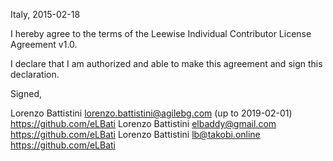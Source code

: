 Italy, 2015-02-18

I hereby agree to the terms of the Leewise Individual Contributor License
Agreement v1.0.

I declare that I am authorized and able to make this agreement and sign this
declaration.

Signed,

Lorenzo Battistini lorenzo.battistini@agilebg.com (up to 2019-02-01) https://github.com/eLBati
Lorenzo Battistini elbaddy@gmail.com https://github.com/eLBati
Lorenzo Battistini lb@takobi.online https://github.com/eLBati
